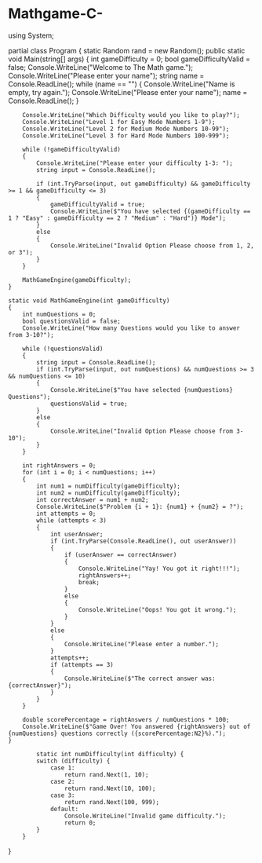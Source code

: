 # Mathgame-C-
using System;

partial class Program {
    static Random rand = new Random();
    public static void Main(string[] args) {
        int gameDifficulty = 0;
        bool gameDifficultyValid = false; 
        Console.WriteLine("Welcome to The Math game.");
        Console.WriteLine("Please enter your name");
        string name = Console.ReadLine();
        while (name == "")
        {
            Console.WriteLine("Name is empty, try again.");
            Console.WriteLine("Please enter your name");
            name = Console.ReadLine(); 
        }

        Console.WriteLine("Which Difficulty would you like to play?");
        Console.WriteLine("Level 1 for Easy Mode Numbers 1-9");
        Console.WriteLine("Level 2 for Medium Mode Numbers 10-99");
        Console.WriteLine("Level 3 for Hard Mode Numbers 100-999");

        while (!gameDifficultyValid)
        {
            Console.WriteLine("Please enter your difficulty 1-3: ");
            string input = Console.ReadLine();

            if (int.TryParse(input, out gameDifficulty) && gameDifficulty >= 1 && gameDifficulty <= 3)
            {
                gameDifficultyValid = true; 
                Console.WriteLine($"You have selected {(gameDifficulty == 1 ? "Easy" : gameDifficulty == 2 ? "Medium" : "Hard")} Mode");
            }
            else
            {
                Console.WriteLine("Invalid Option Please choose from 1, 2, or 3");
            }
        }

        MathGameEngine(gameDifficulty);
    }

    static void MathGameEngine(int gameDifficulty)
    {
        int numQuestions = 0;
        bool questionsValid = false;
        Console.WriteLine("How many Questions would you like to answer from 3-10?");

        while (!questionsValid)
        {
            string input = Console.ReadLine();
            if (int.TryParse(input, out numQuestions) && numQuestions >= 3 && numQuestions <= 10)
            {
                Console.WriteLine($"You have selected {numQuestions} Questions");
                questionsValid = true;
            }
            else 
            {
                Console.WriteLine("Invalid Option Please choose from 3-10");
            }
        }

        int rightAnswers = 0;
        for (int i = 0; i < numQuestions; i++)
        {
            int num1 = numDifficulty(gameDifficulty);
            int num2 = numDifficulty(gameDifficulty);
            int correctAnswer = num1 + num2;
            Console.WriteLine($"Problem {i + 1}: {num1} + {num2} = ?");
            int attempts = 0;
            while (attempts < 3)
            {
                int userAnswer;
                if (int.TryParse(Console.ReadLine(), out userAnswer))
                {
                    if (userAnswer == correctAnswer)
                    {
                        Console.WriteLine("Yay! You got it right!!!");
                        rightAnswers++;
                        break;
                    }
                    else
                    {
                        Console.WriteLine("Oops! You got it wrong.");
                    }
                }
                else
                {
                    Console.WriteLine("Please enter a number.");
                }
                attempts++;
                if (attempts == 3)
                {
                    Console.WriteLine($"The correct answer was: {correctAnswer}");
                }
            }
        }

        double scorePercentage = rightAnswers / numQuestions * 100;
        Console.WriteLine($"Game Over! You answered {rightAnswers} out of {numQuestions} questions correctly ({scorePercentage:N2}%).");
    }

            static int numDifficulty(int difficulty) {
            switch (difficulty) {
                case 1:
                    return rand.Next(1, 10);
                case 2:
                    return rand.Next(10, 100);
                case 3:
                    return rand.Next(100, 999);
                default:
                    Console.WriteLine("Invalid game difficulty.");
                    return 0; 
            }
        }
    
}
